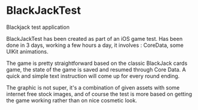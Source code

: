 # BlackJackTest
Blackjack test application

BlackJackTest has been created as part of an iOS game test.
Has been done in 3 days, working a few hours a day, it involves :
CoreData, some UIKit animations.

The game is pretty straightforward based on the classic BlackJack cards game, the state of the game is saved and resumed through Core Data.
A quick and simple text instruction will come up for every round ending.

The graphic is not super, it's a combination of given assets with some internet free stock images, and of course the test is more based on getting the game working rather than on nice cosmetic look.
